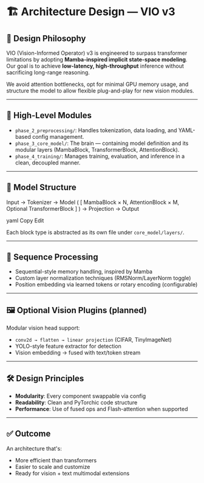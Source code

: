 # 🏗️ Architecture Design — VIO v3

## 📐 Design Philosophy

VIO (Vision-Informed Operator) v3 is engineered to surpass transformer limitations by adopting **Mamba-inspired implicit state-space modeling**. Our goal is to achieve **low-latency, high-throughput** inference without sacrificing long-range reasoning.

We avoid attention bottlenecks, opt for minimal GPU memory usage, and structure the model to allow flexible plug-and-play for new vision modules.

---

## 🧱 High-Level Modules

- `phase_2_preprocessing/`: Handles tokenization, data loading, and YAML-based config management.
- `phase_3_core_model/`: The brain — containing model definition and its modular layers (MambaBlock, TransformerBlock, AttentionBlock).
- `phase_4_training/`: Manages training, evaluation, and inference in a clean, decoupled manner.

---

## 🧩 Model Structure

Input → Tokenizer → Model (
[
MambaBlock × N,
AttentionBlock × M,
Optional TransformerBlock
]
) → Projection → Output

yaml
Copy
Edit

Each block type is abstracted as its own file under `core_model/layers/`.

---

## 🔄 Sequence Processing

- Sequential-style memory handling, inspired by Mamba
- Custom layer normalization techniques (RMSNorm/LayerNorm toggle)
- Position embedding via learned tokens or rotary encoding (configurable)

---

## 🖼️ Optional Vision Plugins (planned)

Modular vision head support:
- `conv2d → flatten → linear projection` (CIFAR, TinyImageNet)
- YOLO-style feature extractor for detection
- Vision embedding → fused with text/token stream

---

## 🛠️ Design Principles

- **Modularity**: Every component swappable via config
- **Readability**: Clean and PyTorchic code structure
- **Performance**: Use of fused ops and Flash-attention when supported

---

## ✅ Outcome

An architecture that's:
- More efficient than transformers
- Easier to scale and customize
- Ready for vision + text multimodal extensions